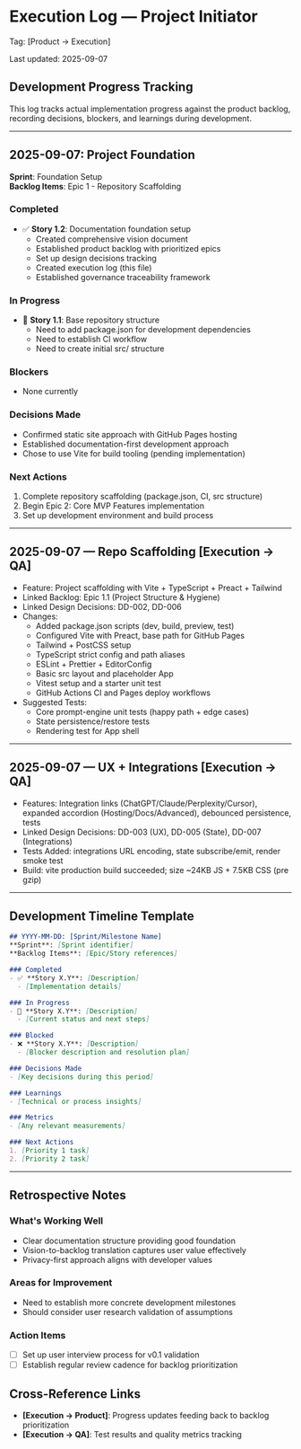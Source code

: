 # Execution Log — Project Initiator

Tag: [Product → Execution]

Last updated: 2025-09-07

## Development Progress Tracking

This log tracks actual implementation progress against the product backlog, recording decisions, blockers, and learnings during development.

---

## 2025-09-07: Project Foundation
**Sprint**: Foundation Setup  
**Backlog Items**: Epic 1 - Repository Scaffolding

### Completed
- ✅ **Story 1.2**: Documentation foundation setup
  - Created comprehensive vision document
  - Established product backlog with prioritized epics
  - Set up design decisions tracking
  - Created execution log (this file)
  - Established governance traceability framework

### In Progress
- 🔄 **Story 1.1**: Base repository structure
  - Need to add package.json for development dependencies
  - Need to establish CI workflow
  - Need to create initial src/ structure

### Blockers
- None currently

### Decisions Made
- Confirmed static site approach with GitHub Pages hosting
- Established documentation-first development approach
- Chose to use Vite for build tooling (pending implementation)

### Next Actions
1. Complete repository scaffolding (package.json, CI, src structure)
2. Begin Epic 2: Core MVP Features implementation
3. Set up development environment and build process

---

## 2025-09-07 — Repo Scaffolding [Execution → QA]
- Feature: Project scaffolding with Vite + TypeScript + Preact + Tailwind
- Linked Backlog: Epic 1.1 (Project Structure & Hygiene)
- Linked Design Decisions: DD-002, DD-006
- Changes:
  - Added package.json scripts (dev, build, preview, test)
  - Configured Vite with Preact, base path for GitHub Pages
  - Tailwind + PostCSS setup
  - TypeScript strict config and path aliases
  - ESLint + Prettier + EditorConfig
  - Basic src layout and placeholder App
  - Vitest setup and a starter unit test
  - GitHub Actions CI and Pages deploy workflows
- Suggested Tests:
  - Core prompt-engine unit tests (happy path + edge cases)
  - State persistence/restore tests
  - Rendering test for App shell

---

## 2025-09-07 — UX + Integrations [Execution → QA]
- Features: Integration links (ChatGPT/Claude/Perplexity/Cursor), expanded accordion (Hosting/Docs/Advanced), debounced persistence, tests
- Linked Design Decisions: DD-003 (UX), DD-005 (State), DD-007 (Integrations)
- Tests Added: integrations URL encoding, state subscribe/emit, render smoke test
- Build: vite production build succeeded; size ~24KB JS + 7.5KB CSS (pre gzip)

---

## Development Timeline Template
```markdown
## YYYY-MM-DD: [Sprint/Milestone Name]
**Sprint**: [Sprint identifier]  
**Backlog Items**: [Epic/Story references]

### Completed
- ✅ **Story X.Y**: [Description]
  - [Implementation details]

### In Progress
- 🔄 **Story X.Y**: [Description]
  - [Current status and next steps]

### Blocked
- ❌ **Story X.Y**: [Description]
  - [Blocker description and resolution plan]

### Decisions Made
- [Key decisions during this period]

### Learnings
- [Technical or process insights]

### Metrics
- [Any relevant measurements]

### Next Actions
1. [Priority 1 task]
2. [Priority 2 task]
```

---

## Retrospective Notes

### What's Working Well
- Clear documentation structure providing good foundation
- Vision-to-backlog translation captures user value effectively
- Privacy-first approach aligns with developer values

### Areas for Improvement
- Need to establish more concrete development milestones
- Should consider user research validation of assumptions

### Action Items
- [ ] Set up user interview process for v0.1 validation
- [ ] Establish regular review cadence for backlog prioritization

## Cross-Reference Links
- **[Execution → Product]**: Progress updates feeding back to backlog prioritization
- **[Execution → QA]**: Test results and quality metrics tracking

